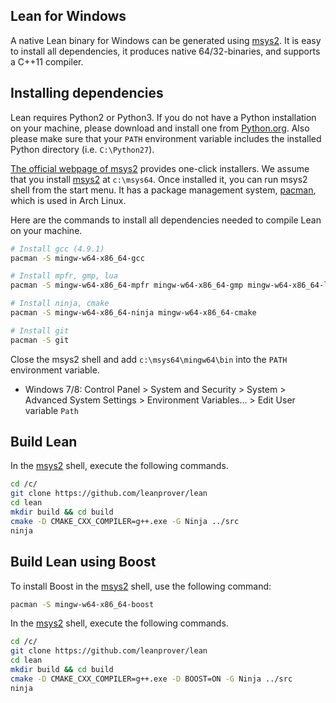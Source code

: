 [msys2]: http://msys2.github.io
[pacman]: https://wiki.archlinux.org/index.php/pacman

Lean for Windows
----------------

A native Lean binary for Windows can be generated using [msys2].
It is easy to install all dependencies, it produces native
64/32-binaries, and supports a C++11 compiler.


## Installing dependencies

Lean requires Python2 or Python3. If you do not have a Python installation on your machine, 
please download and install one from [Python.org](https://www.python.org/downloads/windows).
Also please make sure that your `PATH` environment variable includes the installed 
Python directory (i.e. `C:\Python27`).

[The official webpage of msys2][msys2] provides one-click installers.
We assume that you install [msys2][msys2] at `c:\msys64`.
Once installed it, you can run msys2 shell from the start menu.
It has a package management system, [pacman][pacman], which is used in Arch Linux.

Here are the commands to install all dependencies needed to compile Lean on your machine.

```bash
# Install gcc (4.9.1)
pacman -S mingw-w64-x86_64-gcc

# Install mpfr, gmp, lua
pacman -S mingw-w64-x86_64-mpfr mingw-w64-x86_64-gmp mingw-w64-x86_64-lua

# Install ninja, cmake
pacman -S mingw-w64-x86_64-ninja mingw-w64-x86_64-cmake

# Install git
pacman -S git
```

Close the msys2 shell and add `c:\msys64\mingw64\bin` into the `PATH`
environment variable.

 - Windows 7/8: Control Panel > System and Security > System > Advanced
   System Settings > Environment Variables... > Edit User variable
   `Path`

## Build Lean

In the [msys2] shell, execute the following commands.

```bash
cd /c/
git clone https://github.com/leanprover/lean
cd lean
mkdir build && cd build
cmake -D CMAKE_CXX_COMPILER=g++.exe -G Ninja ../src
ninja
```

## Build Lean using Boost

To install Boost in the [msys2] shell, use the following command:

```bash
pacman -S mingw-w64-x86_64-boost
```

In the [msys2] shell, execute the following commands.

```bash
cd /c/
git clone https://github.com/leanprover/lean
cd lean
mkdir build && cd build
cmake -D CMAKE_CXX_COMPILER=g++.exe -D BOOST=ON -G Ninja ../src
ninja
```
